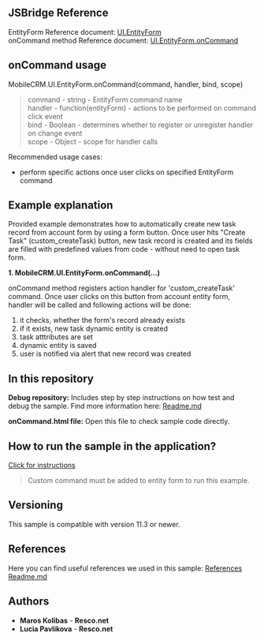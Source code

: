 ## JSBridge Reference

EntityForm Reference document: [UI.EntityForm](https://www.resco.net/javascript-bridge-reference/#MobileCRM_UI_EntityForm)
<br />onCommand method Reference document: [UI.EntityForm.onCommand](https://www.resco.net/javascript-bridge-reference/#MobileCRM_UI_EntityForm_onCommand)

## onCommand usage

MobileCRM.UI.EntityForm.onCommand(command, handler, bind, scope)

> command - string - EntityForm command name
<br /> handler - function(entityForm) - actions to be performed on command click event 
<br />bind - Boolean - determines whether to register or unregister handler on change event 
<br />scope - Object - scope for handler calls

Recommended usage cases:
- perform specific actions once user clicks on specified EntityForm command

## Example explanation

Provided example demonstrates how to automatically create new task record from account form by using a form button. Once user hits "Create Task" (custom_createTask) button, new task record is created and its fields are filled with predefined values from code - without need to open task form.

**1.	MobileCRM.UI.EntityForm.onCommand(...)**

onCommand method registers action handler for 'custom_createTask' command. Once user clicks on this button from account entity form, handler will be called and following actions will be done:

1. it checks, whether the form's record already exists
2. if it exists, new task dynamic entity is created
3. task atttributes are set
4. dynamic entity is saved
5. user is notified via alert that new record was created

## In this repository
    
**Debug repository:**
Includes step by step instructions on how test and debug the sample.
Find more information here: [Readme.md](https://github.com/Resconet/JSBridge/blob/master/samples/UI/EntityForm/onCommand/Debug/README.md)

**onCommand.html file:**
Open this file to check sample code directly.

## How to run the sample in the application?

[Click for instructions](https://github.com/Resconet/JSBridge/tree/master/samples)

>Custom command must be added to entity form to run this example.

## Versioning

This sample is compatible with version 11.3 or newer.

## References

Here you can find useful references we used in this sample: [References Readme.md](https://github.com/Resconet/JSBridge/blob/master/README.md) 

## Authors

* **Maros Kolibas** - **Resco.net**
* **Lucia Pavlikova** - **Resco.net**

